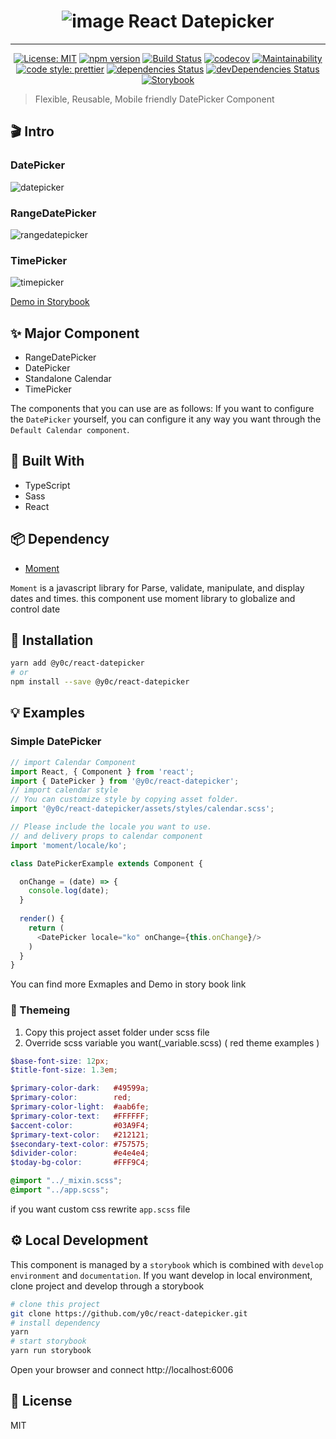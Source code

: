 <center>

# ![image](https://user-images.githubusercontent.com/2585676/51196670-fd492800-1932-11e9-932e-30920312460e.png) React Datepicker

</center>

---

<center>

[![License: MIT](https://img.shields.io/badge/License-MIT-green.svg)](https://opensource.org/licenses/MIT) [![npm version](https://badge.fury.io/js/%40y0c%2Freact-datepicker.svg)](https://badge.fury.io/js/%40y0c%2Freact-datepicker) 
[![Build Status](https://travis-ci.com/y0c/react-datepicker.svg?branch=master)](https://travis-ci.com/y0c/react-datepicker)
[![codecov](https://codecov.io/gh/y0c/react-datepicker/branch/master/graph/badge.svg)](https://codecov.io/gh/y0c/react-datepicker)
[![Maintainability](https://api.codeclimate.com/v1/badges/e2a0ba59adb7412eae87/maintainability)](https://codeclimate.com/github/y0c/react-datepicker/maintainability)
[![code style: prettier](https://img.shields.io/badge/code_style-prettier-ff69b4.svg?style=flat-square)](https://github.com/prettier/prettier)
[![dependencies Status](https://david-dm.org/y0c/react-datepicker/status.svg)](https://david-dm.org/y0c/react-datepicker)
[![devDependencies Status](https://david-dm.org/y0c/react-datepicker/dev-status.svg)](https://david-dm.org/y0c/react-datepicker?type=dev)
[![Storybook](https://github.com/storybooks/brand/blob/master/badges/storybook.svg)](https://y0c.github.io/react-datepicker)

</center>

> Flexible, Reusable, Mobile friendly DatePicker Component 

## 🎬 Intro 

### DatePicker

![datepicker](https://user-images.githubusercontent.com/2585676/52909193-a8992400-32c7-11e9-9266-7735c0e6e705.gif)

### RangeDatePicker 

![rangedatepicker](https://user-images.githubusercontent.com/2585676/52909117-d7ae9600-32c5-11e9-902a-4df671e82611.gif)

### TimePicker

![timepicker](https://user-images.githubusercontent.com/2585676/52909206-fd3c9f00-32c7-11e9-983e-94594c9847f4.gif)

[Demo in Storybook](https://y0c.github.io/react-datepicker)

## ✨ Major Component 

* RangeDatePicker
* DatePicker
* Standalone Calendar
* TimePicker

The components that you can use are as follows: If you want to configure the `DatePicker` yourself, you can configure it any way you want through the `Default Calendar component`.

## 🔧 Built With

* TypeScript
* Sass
* React

## 📦 Dependency 

* [Moment](https://momentjs.com)

`Moment` is a javascript library for Parse, validate, manipulate, and display dates and times. this component use moment library to globalize and control date

## 📲 Installation 

```sh
yarn add @y0c/react-datepicker
# or 
npm install --save @y0c/react-datepicker
```

## 💡 Examples 

### Simple DatePicker 

```javascript
// import Calendar Component 
import React, { Component } from 'react';
import { DatePicker } from '@y0c/react-datepicker';
// import calendar style 
// You can customize style by copying asset folder.
import '@y0c/react-datepicker/assets/styles/calendar.scss';

// Please include the locale you want to use.
// and delivery props to calendar component 
import 'moment/locale/ko';

class DatePickerExample extends Component {

  onChange = (date) => {
    console.log(date);
  }
  
  render() {
    return (
      <DatePicker locale="ko" onChange={this.onChange}/>
    )
  }
}
```
You can find more Exmaples and Demo in story book link

### 🎨 Themeing

1. Copy this project asset folder under scss file
2. Override scss variable you want(_variable.scss) 
( red theme examples )

```scss
$base-font-size: 12px;
$title-font-size: 1.3em;

$primary-color-dark:   #49599a;
$primary-color:        red;
$primary-color-light:  #aab6fe;
$primary-color-text:   #FFFFFF;
$accent-color:         #03A9F4;
$primary-text-color:   #212121;
$secondary-text-color: #757575;
$divider-color:        #e4e4e4;
$today-bg-color:       #FFF9C4;

@import "../_mixin.scss";
@import "../app.scss";

```
if you want custom css rewrite `app.scss` file 


## ⚙️ Local Development

This component is managed by a `storybook` which is combined with `develop environment` and `documentation`. If you want develop in local environment, clone project and develop through a storybook

```sh
# clone this project
git clone https://github.com/y0c/react-datepicker.git
# install dependency
yarn
# start storybook 
yarn run storybook
```
Open your browser and connect http://localhost:6006


## 📝 License 
MIT

